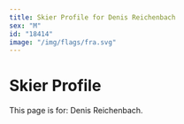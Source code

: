 ```yaml
---
title: Skier Profile for Denis Reichenbach
sex: "M"
id: "18414"
image: "/img/flags/fra.svg" 
---
```


# Skier Profile

This page is for: Denis Reichenbach.
    
